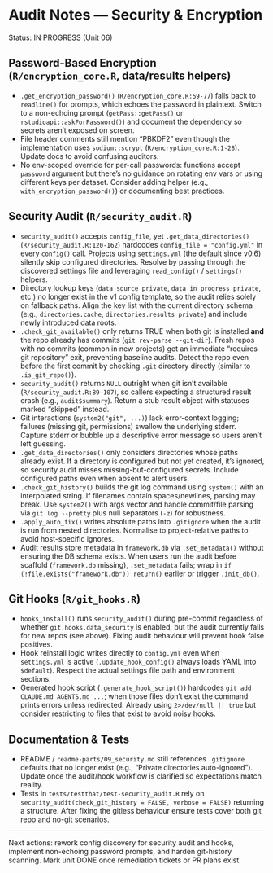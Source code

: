# Audit Notes — Security & Encryption

Status: IN PROGRESS (Unit 06)

## Password-Based Encryption (`R/encryption_core.R`, data/results helpers)
- `.get_encryption_password()` (`R/encryption_core.R:59-77`) falls back to `readline()` for prompts, which echoes the password in plaintext. Switch to a non-echoing prompt (`getPass::getPass()` or `rstudioapi::askForPassword()`) and document the dependency so secrets aren’t exposed on screen.
- File header comments still mention “PBKDF2” even though the implementation uses `sodium::scrypt` (`R/encryption_core.R:1-28`). Update docs to avoid confusing auditors.
- No env-scoped override for per-call passwords: functions accept `password` argument but there’s no guidance on rotating env vars or using different keys per dataset. Consider adding helper (e.g., `with_encryption_password()`) or documenting best practices.

## Security Audit (`R/security_audit.R`)
- `security_audit()` accepts `config_file`, yet `.get_data_directories()` (`R/security_audit.R:120-162`) hardcodes `config_file = "config.yml"` in every `config()` call. Projects using `settings.yml` (the default since v0.6) silently skip configured directories. Resolve by passing through the discovered settings file and leveraging `read_config()` / `settings()` helpers.
- Directory lookup keys (`data_source_private`, `data_in_progress_private`, etc.) no longer exist in the v1 config template, so the audit relies solely on fallback paths. Align the key list with the current directory schema (e.g., `directories.cache`, `directories.results_private`) and include newly introduced data roots.
- `.check_git_available()` only returns TRUE when both git is installed **and** the repo already has commits (`git rev-parse --git-dir`). Fresh repos with no commits (common in new projects) get an immediate “requires git repository” exit, preventing baseline audits. Detect the repo even before the first commit by checking `.git` directory directly (similar to `.is_git_repo()`).
- `security_audit()` returns `NULL` outright when git isn’t available (`R/security_audit.R:89-107`), so callers expecting a structured result crash (e.g., `audit$summary`). Return a stub result object with statuses marked “skipped” instead.
- Git interactions (`system2("git", ...)`) lack error-context logging; failures (missing git, permissions) swallow the underlying stderr. Capture stderr or bubble up a descriptive error message so users aren’t left guessing.
- `.get_data_directories()` only considers directories whose paths already exist. If a directory is configured but not yet created, it’s ignored, so security audit misses missing-but-configured secrets. Include configured paths even when absent to alert users.
- `.check_git_history()` builds the git log command using `system()` with an interpolated string. If filenames contain spaces/newlines, parsing may break. Use `system2()` with args vector and handle commit/file parsing via `git log --pretty` plus null separators (`-z`) for robustness.
- `.apply_auto_fix()` writes absolute paths into `.gitignore` when the audit is run from nested directories. Normalise to project-relative paths to avoid host-specific ignores.
- Audit results store metadata in `framework.db` via `.set_metadata()` without ensuring the DB schema exists. When users run the audit before scaffold (`framework.db` missing), `.set_metadata` fails; wrap in `if (!file.exists("framework.db")) return()` earlier or trigger `.init_db()`.

## Git Hooks (`R/git_hooks.R`)
- `hooks_install()` runs `security_audit()` during pre-commit regardless of whether `git.hooks.data_security` is enabled, but the audit currently fails for new repos (see above). Fixing audit behaviour will prevent hook false positives.
- Hook reinstall logic writes directly to `config.yml` even when `settings.yml` is active (`.update_hook_config()` always loads YAML into `$default`). Respect the actual settings file path and environment sections.
- Generated hook script (`.generate_hook_script()`) hardcodes `git add CLAUDE.md AGENTS.md ...`; when those files don’t exist the command prints errors unless redirected. Already using `2>/dev/null || true` but consider restricting to files that exist to avoid noisy hooks.

## Documentation & Tests
- README / `readme-parts/09_security.md` still references `.gitignore` defaults that no longer exist (e.g., “Private directories auto-ignored”). Update once the audit/hook workflow is clarified so expectations match reality.
- Tests in `tests/testthat/test-security_audit.R` rely on `security_audit(check_git_history = FALSE, verbose = FALSE)` returning a structure. After fixing the gitless behaviour ensure tests cover both git repo and no-git scenarios.

---

Next actions: rework config discovery for security audit and hooks, implement non-echoing password prompts, and harden git-history scanning. Mark unit DONE once remediation tickets or PR plans exist.
